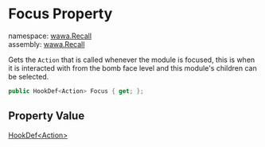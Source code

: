 # Focus Property

namespace: [wawa\.Recall](../../wawa.Recall.md)<br />
assembly: [wawa\.Recall](../../../wawa.Recall.md)

Gets the `Action` that is called whenever the module is focused,
this is when it is interacted with from the bomb face level and this module's children can be selected\.

```csharp
public HookDef<Action> Focus { get; };
```

## Property Value

[HookDef\<Action\>](../../../wawa.Recall/wawa.Recall/HookDef\`1.md)

